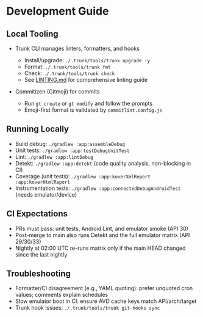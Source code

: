 # Development Guide

## Local Tooling

- Trunk CLI manages linters, formatters, and hooks
  - Install/upgrade: `./.trunk/tools/trunk upgrade -y`
  - Format: `./.trunk/tools/trunk fmt`
  - Check: `./.trunk/tools/trunk check`
  - See [LINTING.md](LINTING.md) for comprehensive linting guide

- Commitizen (Gitmoji) for commits
  - Run `gt create` or `gt modify` and follow the prompts
  - Emoji-first format is validated by `commitlint.config.js`

## Running Locally

- Build debug: `./gradlew :app:assembleDebug`
- Unit tests: `./gradlew :app:testDebugUnitTest`
- Lint: `./gradlew :app:lintDebug`
- Detekt: `./gradlew :app:detekt` (code quality analysis, non-blocking in CI)
- Coverage (unit tests): `./gradlew :app:koverXmlReport :app:koverHtmlReport`
- Instrumentation tests: `./gradlew :app:connectedDebugAndroidTest` (needs emulator/device)

## CI Expectations

- PRs must pass: unit tests, Android Lint, and emulator smoke (API 30)
- Post-merge to main also runs Detekt and the full emulator matrix (API 29/30/33)
- Nightly at 02:00 UTC re-runs matrix only if the main HEAD changed since the last nightly

## Troubleshooting

- Formatter/CI disagreement (e.g., YAML quoting): prefer unquoted cron values; comments explain schedules
- Slow emulator boot in CI: ensure AVD cache keys match API/arch/target
- Trunk hook issues: `./.trunk/tools/trunk git-hooks sync`
